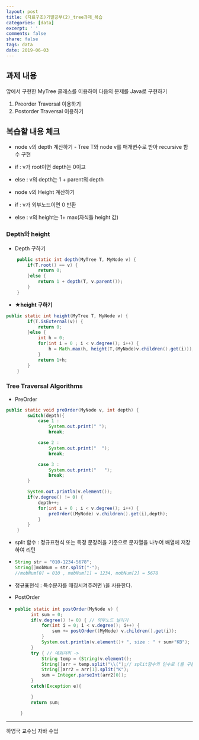 ```yaml
---
layout: post
title: (자료구조)기말공부(2)_tree과제_복습
categories: [data]
excerpt: ' '
comments: false
share: false
tags: data
date: 2019-06-03
---
```


## 과제 내용

앞에서 구현한 MyTree 클래스를 이용하여 다음의 문제를 Java로 구현하기

1. Preorder Traversal 이용하기
2. Postorder Traversal 이용하기

## 복습할 내용 체크

- node v의 depth 계산하기 - Tree T와 node v를 매개변수로 받아 recursive 함수 구현
- if : v가 root이면 depth는 0이고
- else : v의 depth는 1 + parent의 depth

- node v의 Height 계산하기
- if : v가 외부노드이면 0 반환
- else : v의 height는 1+ max(자식들 height 값)

### Depth와 height

- Depth 구하기

```java
	public static int depth(MyTree T, MyNode v) {
		if(T.root() == v) {
			return 0;
		}else {
			return 1 + depth(T, v.parent());
		}
	}

```

- **★height 구하기**

```java
public static int height(MyTree T, MyNode v) {
		if(T.isExternal(v)) {
			return 0;
		}else {
			int h = 0;
			for(int i = 0 ; i < v.degree(); i++) {
				h = Math.max(h, height(T,(MyNode)v.children().get(i)));
			}
			return 1+h;
		}
	}
```

### Tree Traversal Algorithms

- PreOrder

```java
public static void preOrder(MyNode v, int depth) {
		switch(depth){
			case 1 :
				System.out.print(" ");
				break;

			case 2 :
				System.out.print("  ");
				break;

			case 3 :
				System.out.print("   ");
				break;
		}

		System.out.println(v.element());
		if(v.degree() != 0) {
			depth++;
			for(int i = 0 ; i < v.degree(); i++) {
				preOrder((MyNode) v.children().get(i),depth);
			}
		}
	}
```

- split 함수 : 정규표현식 또는 특정 문장려을 기준으로 문자열을 나누어 배열에 저장하여 리턴
- ```java
  String str = "010-1234-5678";
  String[]mobNum = str.split("-");
  //mobNum[0] = 010 , mobNum[1] = 1234, mobNum[2] = 5678
  ```
- 정규표현식 : 특수문자를 매칭시켜주려면 \\을 사용한다.

- PostOrder
- ```java
  public static int postOrder(MyNode v) {
  		int sum = 0;
  		if(v.degree() != 0) { // 외부노드 날리기
  			for(int i = 0; i < v.degree(); i++) {
  				sum += postOrder((MyNode) v.children().get(i));
  			}
  			System.out.println(v.element()+ ", size : " + sum+"KB");
  		}
  		try { // 예외처리 ->
  			String temp = (String)v.element();
  			String[]arr = temp.split("\\(");// split함수의 인수로 (를 구분으로 나눔
  			String[]arr2 = arr[1].split("K");
  			sum = Integer.parseInt(arr2[0]);
  		}
  		catch(Exception e){

  		}
  		return sum;

  	}
  ```

---

하영국 교수님 자바 수업

